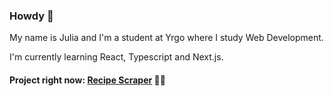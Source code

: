 ### Howdy 🤠

My name is Julia and I'm a student at Yrgo where I study Web Development.

I'm currently learning React, Typescript and Next.js.

#### Project right now: [Recipe Scraper](https://github.com/JoarHansson/recipe-scraper) 🍴🍝

<!--
**juliasophieg/juliasophieg** is a ✨ _special_ ✨ repository because its `README.md` (this file) appears on your GitHub profile.

Here are some ideas to get you started:

- 🔭 I’m currently working on ...
- 🌱 I’m currently learning ...
- 👯 I’m looking to collaborate on ...
- 🤔 I’m looking for help with ...
- 💬 Ask me about ...
- 📫 How to reach me: ...
- 😄 Pronouns: ...
- ⚡ Fun fact: ...
-->
